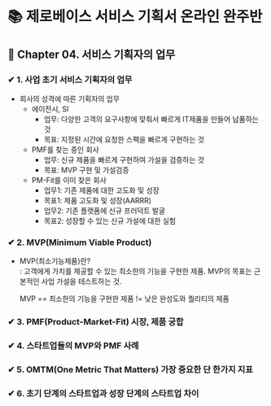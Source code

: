 # 📚 제로베이스 서비스 기획서 온라인 완주반

## 📌 Chapter 04. 서비스 기획자의 업무

### ✔ 1. 사업 초기 서비스 기획자의 업무
- 회사의 성격에 따른 기획자의 업무
  - 에이전시, SI
    - 업무: 다양한 고객의 요구사항에 맞춰서 빠르게 IT제품을 만들어 납품하는 것
    - 목표: 지정된 시간에 요청한 스펙을 빠르게 구현하는 것
  - PMF를 찾는 중인 회사
    - 업무: 신규 제품을 빠르게 구현하여 가설을 검증하는 것
    - 목표: MVP 구현 및 가설검증
  - PM-Fit를 이미 찾은 회사
    - 업무1: 기존 제품에 대한 고도화 및 성장
    - 목표1: 제품 고도화 및 성장(AARRR)
    - 업무2: 기존 플랫폼에 신규 프러덕트 발굴
    - 목표2: 성장할 수 있는 신규 가설에 대한 실험

### ✔ 2. MVP(Minimum Viable Product)
- MVP(최소기능제품)란?
  <BR>: 고객에게 가치를 제공할 수 있는 최소한의 기능을 구현한 제품. MVP의 목표는 근본적인 사업 가설을 테스트하는 것.

  MVP == 최소한의 기능을 구현한 제품 != 낮은 완성도와 퀄리티의 제품

### ✔ 3. PMF(Product-Market-Fit) 시장, 제품 궁합

### ✔ 4. 스타트업들의 MVP와 PMF 사례

### ✔ 5. OMTM(One Metric That Matters) 가장 중요한 단 한가지 지표

### ✔ 6. 초기 단계의 스타트업과 성장 단계의 스타트업 차이